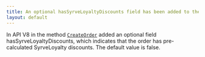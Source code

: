 ```yaml
---
title: An optional hasSyrveLoyaltyDiscounts field has been added to the CreateOrder method, allowing you to indicate that the order has pre-calculated SyrveLoyalty discounts
layout: default
---
```


In API V8 in the method [`CreateOrder`](https://syrve.github.io/front.api.sdk/v8/html/M_Resto_Front_Api_Editors_IEditSession_CreateOrder.htm) added an optional field hasSyrveLoyaltyDiscounts, which indicates that the order has pre-calculated SyrveLoyalty discounts. The default value is false.